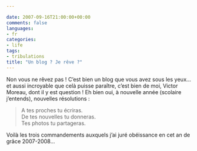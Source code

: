 ```yaml
---

date: 2007-09-16T21:00:00+00:00
comments: false
languages: 
- fr
categories: 
- life
tags:
- tribulations
title: "Un blog ? Je rêve ?"
---
```


Non vous ne rêvez pas ! C’est bien un blog que vous avez sous les yeux... et aussi incroyable que celà puisse paraître, c’est bien de moi, Victor Moreau, dont il y est question ! Eh bien oui, à nouvelle année (scolaire j’entends), nouvelles résolutions :

> A tes proches tu écriras.  
> De tes nouvelles tu donneras.  
> Tes photos tu partageras.  

Voilà les trois commandements auxquels j’ai juré obéissance en cet an de grâce 2007-2008...
